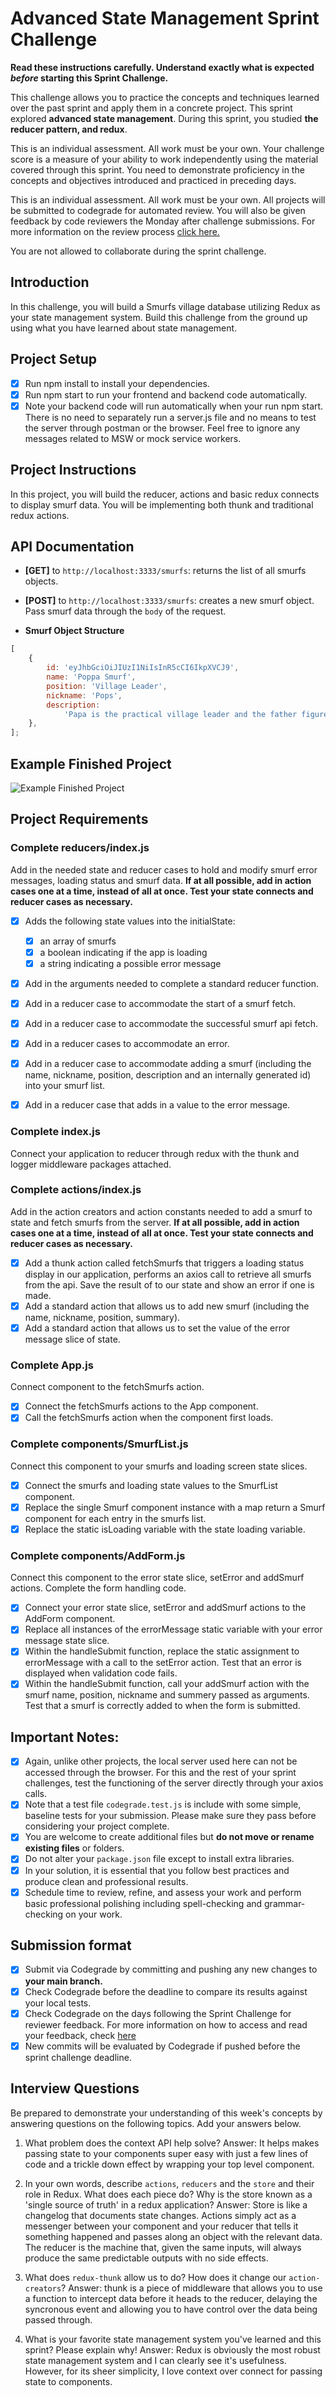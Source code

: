 # Advanced State Management Sprint Challenge

**Read these instructions carefully. Understand exactly what is expected _before_ starting this Sprint Challenge.**

This challenge allows you to practice the concepts and techniques learned over the past sprint and apply them in a concrete project. This sprint explored **advanced state management**. During this sprint, you studied **the reducer pattern, and redux**.

This is an individual assessment. All work must be your own. Your challenge score is a measure of your ability to work independently using the material covered through this sprint. You need to demonstrate proficiency in the concepts and objectives introduced and practiced in preceding days.

This is an individual assessment. All work must be your own. All projects will be submitted to codegrade for automated review. You will also be given feedback by code reviewers the Monday after challenge submissions. For more information on the review process [click here.](https://www.notion.so/lambdaschool/How-to-View-Feedback-in-CodeGrade-c5147cee220c4044a25de28bcb6bb54a)

You are not allowed to collaborate during the sprint challenge.

## Introduction

In this challenge, you will build a Smurfs village database utilizing Redux as your state management system. Build this challenge from the ground up using what you have learned about state management.

## Project Setup

-   [x] Run npm install to install your dependencies.
-   [x] Run npm start to run your frontend and backend code automatically.
-   [x] Note your backend code will run automatically when your run npm start. There is no need to separately run a server.js file and no means to test the server through postman or the browser. Feel free to ignore any messages related to MSW or mock service workers.

## Project Instructions

In this project, you will build the reducer, actions and basic redux connects to display smurf data. You will be implementing both thunk and traditional redux actions.

## API Documentation

-   **[GET]** to `http://localhost:3333/smurfs`: returns the list of all smurfs objects.
-   **[POST]** to `http://localhost:3333/smurfs`: creates a new smurf object. Pass smurf data through the `body` of the request.

-   **Smurf Object Structure**

```js
[
	{
		id: 'eyJhbGciOiJIUzI1NiIsInR5cCI6IkpXVCJ9',
		name: 'Poppa Smurf',
		position: 'Village Leader',
		nickname: 'Pops',
		description:
			'Papa is the practical village leader and the father figure of 100 or so young Smurfs. He is easily identified by his red Smurf hat, pants, and a shortly-trimmed white beard and moustache.',
	},
];
```

## Example Finished Project

![Example Finished Project](./project_example.gif)

## Project Requirements

### Complete reducers/index.js

Add in the needed state and reducer cases to hold and modify smurf error messages, loading status and smurf data. **If at all possible, add in action cases one at a time, instead of all at once. Test your state connects and reducer cases as necessary.**

-   [x] Adds the following state values into the initialState:

    -   [x] an array of smurfs
    -   [x] a boolean indicating if the app is loading
    -   [x] a string indicating a possible error message

-   [x] Add in the arguments needed to complete a standard reducer function.
-   [x] Add in a reducer case to accommodate the start of a smurf fetch.
-   [x] Add in a reducer case to accommodate the successful smurf api fetch.
-   [x] Add in a reducer cases to accommodate an error.
-   [x] Add in a reducer case to accommodate adding a smurf (including the name, nickname, position, description and an internally generated id) into your smurf list.
-   [x] Add in a reducer case that adds in a value to the error message.

### Complete index.js

Connect your application to reducer through redux with the thunk and logger middleware packages attached.

### Complete actions/index.js

Add in the action creators and action constants needed to add a smurf to state and fetch smurfs from the server. **If at all possible, add in action cases one at a time, instead of all at once. Test your state connects and reducer cases as necessary.**

-   [x] Add a thunk action called fetchSmurfs that triggers a loading status display in our application, performs an axios call to retrieve all smurfs from the api. Save the result of to our state and show an error if one is made.
-   [x] Add a standard action that allows us to add new smurf (including the name, nickname, position, summary).
-   [x] Add a standard action that allows us to set the value of the error message slice of state.

### Complete App.js

Connect component to the fetchSmurfs action.

-   [x] Connect the fetchSmurfs actions to the App component.
-   [x] Call the fetchSmurfs action when the component first loads.

### Complete components/SmurfList.js

Connect this component to your smurfs and loading screen state slices.

-   [x] Connect the smurfs and loading state values to the SmurfList component.
-   [x] Replace the single Smurf component instance with a map return a Smurf component for each entry in the smurfs list.
-   [x] Replace the static isLoading variable with the state loading variable.

### Complete components/AddForm.js

Connect this component to the error state slice, setError and addSmurf actions. Complete the form handling code.

-   [x] Connect your error state slice, setError and addSmurf actions to the AddForm component.
-   [x] Replace all instances of the errorMessage static variable with your error message state slice.
-   [x] Within the handleSubmit function, replace the static assignment to errorMessage with a call to the setError action. Test that an error is displayed when validation code fails.
-   [x] Within the handleSubmit function, call your addSmurf action with the smurf name, position, nickname and summery passed as arguments. Test that a smurf is correctly added to when the form is submitted.

## Important Notes:

-   [x] Again, unlike other projects, the local server used here can not be accessed through the browser. For this and the rest of your sprint challenges, test the functioning of the server directly through your axios calls.
-   [x] Note that a test file `codegrade.test.js` is include with some simple, baseline tests for your submission. Please make sure they pass before considering your project complete.
-   [x] You are welcome to create additional files but **do not move or rename existing files** or folders.
-   [x] Do not alter your `package.json` file except to install extra libraries.
-   [x] In your solution, it is essential that you follow best practices and produce clean and professional results.
-   [x] Schedule time to review, refine, and assess your work and perform basic professional polishing including spell-checking and grammar-checking on your work.

## Submission format

-   [x] Submit via Codegrade by committing and pushing any new changes to **your main branch.**
-   [x] Check Codegrade before the deadline to compare its results against your local tests.
-   [x] Check Codegrade on the days following the Sprint Challenge for reviewer feedback. For more information on how to access and read your feedback, check [here](https://www.notion.so/lambdaschool/How-to-View-Feedback-in-CodeGrade-c5147cee220c4044a25de28bcb6bb54a)
-   [x] New commits will be evaluated by Codegrade if pushed before the sprint challenge deadline.

## Interview Questions

Be prepared to demonstrate your understanding of this week's concepts by answering questions on the following topics. Add your answers below.

1. What problem does the context API help solve?
   Answer: It helps makes passing state to your components super easy with just a few lines of code and a trickle down effect by wrapping your top level component.

2. In your own words, describe `actions`, `reducers` and the `store` and their role in Redux. What does each piece do? Why is the store known as a 'single source of truth' in a redux application?
   Answer: Store is like a changelog that documents state changes. Actions simply act as a messenger between your component and your reducer that tells it something happened and passes along an object with the relevant data. The reducer is the machine that, given the same inputs, will always produce the same predictable outputs with no side effects.

3. What does `redux-thunk` allow us to do? How does it change our `action-creators`?
   Answer: thunk is a piece of middleware that allows you to use a function to intercept data before it heads to the reducer, delaying the syncronous event and allowing you to have control over the data being passed through.

4. What is your favorite state management system you've learned and this sprint? Please explain why!
   Answer: Redux is obviously the most robust state management system and I can clearly see it's usefulness. However, for its sheer simplicity, I love context over connect for passing state to components.
